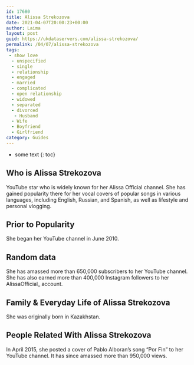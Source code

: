 ```yaml
---
id: 17680
title: Alissa Strekozova
date: 2021-04-07T20:00:23+00:00
author: Laima
layout: post
guid: https://ukdataservers.com/alissa-strekozova/
permalink: /04/07/alissa-strekozova
tags:
 - show love
  - unspecified
  - single
  - relationship
  - engaged
  - married
  - complicated
  - open relationship
  - widowed
  - separated
  - divorced
   - Husband
  - Wife
  - Boyfriend
  - Girlfriend
category: Guides
---
```


* some text
{: toc}


## Who is Alissa Strekozova
                  
                  
                  
YouTube star who is widely known for her Alissa Official channel. She has gained popularity there for her vocal covers of popular songs in various languages, including English, Russian, and Spanish, as well as lifestyle and personal vlogging.
                  
              
            
              
            
                
                
                
## Prior to Popularity
                  
                  
                  
She began her YouTube channel in June 2010.
                  
              
            
              
            
                
                
                
## Random data
                  
                  
                  
She has amassed more than 650,000 subscribers to her YouTube channel. She has also earned more than 400,000 Instagram followers to her AlissaOfficial_ account.
                  
              
            
              
            
                
                
                
## Family & Everyday Life of Alissa Strekozova
                  
                  
                  
She was originally born in Kazakhstan.
                  
              
            
              
            
                
                
                
## People Related With Alissa Strekozova
                  
                  
                  
In April 2015, she posted a cover of Pablo Alboran&#8217;s song &#8220;Por Fin&#8221; to her YouTube channel. It has since amassed more than 950,000 views.
                  
              
            
              
            
                
              
            
              
              
            
            
              
            
          
          
          